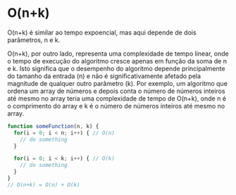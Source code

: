 # O(n+k)
O(n+k) é similar ao tempo expoencial, mas aqui depende de dois parâmetros, n e k. 

O(n+k), por outro lado, representa uma complexidade de tempo linear, onde o tempo de execução do algoritmo cresce apenas em função da soma de n e k. Isto significa que o desempenho do algoritmo depende principalmente do tamanho da entrada (n) e não é significativamente afetado pela magnitude de qualquer outro parâmetro (k). Por exemplo, um algoritmo que ordena um array de números e depois conta o número de números inteiros até mesmo no array teria uma complexidade de tempo de O(n+k), onde n é o comprimento do array e k é o número de números inteiros até mesmo no array.

```js
function someFunction(n, k) {
  for(i = 0; i < n; i++) { // O(n)
    // do something
  }

  for(i = 0; i < k; i++) { // O(k)
    // do something
  }
}
// O(n+k) = O(n) + O(k)
```